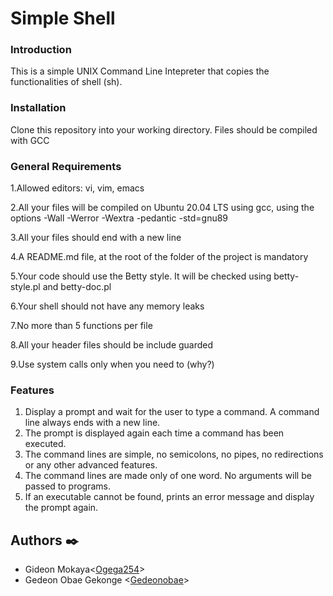# Simple Shell

### Introduction
This is a simple UNIX Command Line Intepreter that copies the functionalities of shell (sh).

### Installation
Clone this repository into your working directory. Files should be compiled with GCC

### General Requirements
1.Allowed editors: vi, vim, emacs

2.All your files will be compiled on Ubuntu 20.04 LTS using gcc, using the options -Wall -Werror -Wextra -pedantic -std=gnu89

3.All your files should end with a new line

4.A README.md file, at the root of the folder of the project is mandatory

5.Your code should use the Betty style. It will be checked using betty-style.pl and betty-doc.pl

6.Your shell should not have any memory leaks

7.No more than 5 functions per file

8.All your header files should be include guarded

9.Use system calls only when you need to (why?)

### Features
1. Display a prompt and wait for the user to type a command. A command line always ends with a new line.
2. The prompt is displayed again each time a command has been executed.
3. The command lines are simple, no semicolons, no pipes, no redirections or any other advanced features.
4. The command lines are made only of one word. No arguments will be passed to programs.
5. If an executable cannot be found, prints an error message and display the prompt again.

## Authors :black_nib:

* Gideon Mokaya<[Ogega254](https://github.com/Ogega254)>
* Gedeon Obae Gekonge <[Gedeonobae](https://github.com/Gedeononae)>
